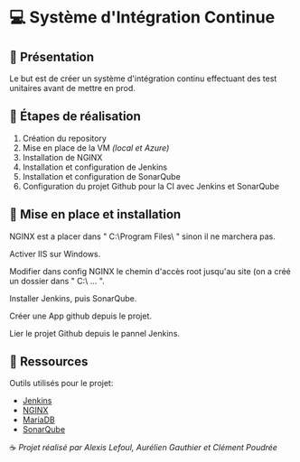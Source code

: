 # :computer: Système d'Intégration Continue

## :closed_book: Présentation

Le but est de créer un système d'intégration continu effectuant des test unitaires avant de mettre en prod.

## :green_book: Étapes de réalisation

1. Création du repository
2. Mise en place de la VM *(local et Azure)*
3. Installation de NGINX
4. Installation et configuration de Jenkins
5. Installation et configuration de SonarQube
6. Configuration du projet Github pour la CI avec Jenkins et SonarQube

## :blue_book: Mise en place et installation

NGINX est a placer dans " C:\Program Files\ " sinon il ne marchera pas.

Activer IIS sur Windows.

Modifier dans config NGINX le chemin d'accès root jusqu'au site (on a créé un dossier dans " C:\ ... ".

Installer Jenkins, puis SonarQube.

Créer une App github depuis le projet.

Lier le projet Github depuis le pannel Jenkins.

## :ledger: Ressources

Outils utilisés pour le projet:

* [Jenkins](https://www.jenkins.io/)  
* [NGINX](https://www.nginx.com/)  
* [MariaDB](https://mariadb.com/)  
* [SonarQube](https://www.sonarqube.org/)  

:coffee: *Projet réalisé par Alexis Lefoul, Aurélien Gauthier et Clément Poudrée*
